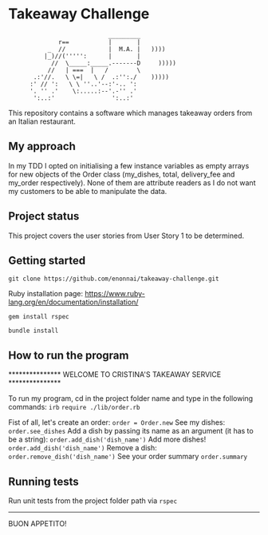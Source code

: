 Takeaway Challenge
==================
```
                            _________
              r==           |       |
           _  //            |  M.A. |   ))))
          |_)//(''''':      |       |
            //  \_____:_____.-------D     )))))
           //   | ===  |   /        \
       .:'//.   \ \=|   \ /  .:'':./    )))))
      :' // ':   \ \ ''..'--:'-.. ':
      '. '' .'    \:.....:--'.-'' .'
       ':..:'                ':..:'

 ```

This repository contains a software which manages takeaway orders from an Italian restaurant.

## My approach

In my TDD I opted on initialising a few instance variables as empty arrays for new objects of the Order class (my_dishes, total, delivery_fee and my_order respectively). None of them are attribute readers as I do not want my customers to be able to manipulate the data.

## Project status
This project covers the user stories from User Story 1 to be determined.

## Getting started

`git clone https://github.com/enonnai/takeaway-challenge.git`

Ruby installation page: https://www.ruby-lang.org/en/documentation/installation/

`gem install rspec`

`bundle install`

## How to run the program

*************** WELCOME TO CRISTINA'S TAKEAWAY SERVICE ***************

To run my program, cd in the project folder name and type in the following commands:
`irb`
`require ./lib/order.rb`

Fist of all, let's create an order:
`order = Order.new`
See my dishes:
`order.see_dishes`
Add a dish by passing its name as an argument (it has to be a string):
`order.add_dish('dish_name')`
Add more dishes!
`order.add_dish('dish_name')`
Remove a dish:
`order.remove_dish('dish_name')`
See your order summary
`order.summary`

## Running tests

Run unit tests from the project folder path via `rspec`

---
BUON APPETITO!
